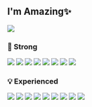 
<!---
Eom-Hyejin/Eom-Hyejin is a ✨ special ✨ repository because its `README.md` (this file) appears on your GitHub profile.
You can click the Preview link to take a look at your changes.
---> 
<!-- ![header](https://capsule-render.vercel.app/api?type=waving&color=#ffeb3b&height=300&section=header&text=Eom-Hyejin&fontSize=90) -->
## I'm Amazing✨
![](https://www.codewars.com/users/Eom-Hyejin/badges/small)
<!-- - 🏬 Code States               -->
### 📌 Strong
<img src="https://img.shields.io/badge/HTML-E34F26?style=flat-square&logo=html5&logoColor=white"> <img src="https://img.shields.io/badge/CSS-1572B6?style=flat-square&logo=css3&logoColor=white"> <img src="https://img.shields.io/badge/Javascript-F7DF1E?style=flat-square&logo=javascript&logoColor=black"/> <img src="https://img.shields.io/badge/React-%2335495e?style=flat-square&logo=react&logoColor=%2361DAFB"/> <img src="https://img.shields.io/badge/express.js-cfd8dc?style=flat-square&logo=express&logoColor=black"/> <img src="https://img.shields.io/badge/Node.js-339933?style=flat-square&logo=Node.js&logoColor=white"/>
<img src="https://img.shields.io/badge/MySQL-4479A1?style=flat-square&logo=MySQL&logoColor=white"/> <img src="https://img.shields.io/badge/Sequelize-52B0E7?style=flat-square&logo=Sequelize&logoColor=white"> 

### 💡 Experienced
<img src="https://img.shields.io/badge/redux-%23593d88.svg?style=flat-square&logo=redux&logoColor=white"/> <img src="https://img.shields.io/badge/styled--components-DB7093.svg?style=flat-square&logo=styled-components&logoColor=white"/> <img src="https://img.shields.io/badge/storybook-FF4785?style=flat-square&logo=storybook&logoColor=white"> <img src="https://img.shields.io/badge/Figma-F24E1E?style=flat-square&logo=figma&logoColor=white"> <img src="https://img.shields.io/badge/MongoDB-4EA94B?style=flat-square&logo=mongodb&logoColor=white"> <img src="https://img.shields.io/badge/Socket.io-aed581?style=flat-square&logo=socket.io&logoColor=black"> <img src="https://img.shields.io/badge/Docker-2CA5E0?style=flat-square&logo=docker&logoColor=white"> <img src="https://img.shields.io/badge/JWT-000000?style=flat-square&logo=JSON%20web%20tokens&logoColor=white">  <img src="https://img.shields.io/badge/Amazon_AWS-232F3E?style=flat-square&logo=amazon-aws&logoColor=white"> 

<!---
[![Top Langs](https://github-readme-stats.vercel.app/api/top-langs/?username=Eom-Hyejin&layout=compact)](https://github.com/anuraghazra/github-readme-stats)
---> 

